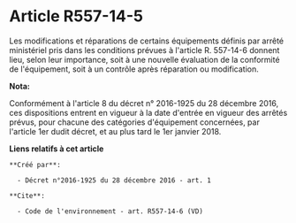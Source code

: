 # Article R557-14-5

Les modifications et réparations de certains équipements définis par arrêté ministériel pris dans les conditions prévues à
l'article R. 557-14-6 donnent lieu, selon leur importance, soit à une nouvelle évaluation de la conformité de l'équipement,
soit à un contrôle après réparation ou modification.

**Nota:**

Conformément à l'article 8 du décret n° 2016-1925 du 28 décembre 2016, ces dispositions entrent en vigueur à la date d'entrée
en vigueur des arrêtés prévus, pour chacune des catégories d'équipement concernées, par l'article 1er dudit décret, et au
plus tard le 1er janvier 2018.

**Liens relatifs à cet article**

	**Créé par**:

	  - Décret n°2016-1925 du 28 décembre 2016 - art. 1

	**Cite**:

	  - Code de l'environnement - art. R557-14-6 (VD)
